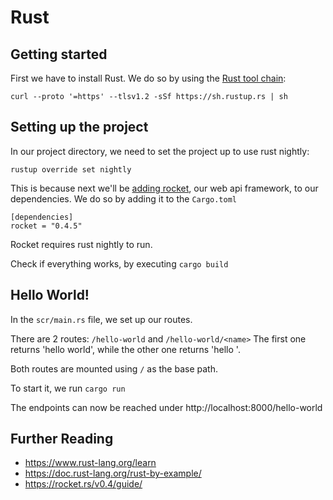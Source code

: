 # Rust

## Getting started

First we have to install Rust. We do so by using the [Rust tool chain](https://www.rust-lang.org/tools/install):
```
curl --proto '=https' --tlsv1.2 -sSf https://sh.rustup.rs | sh
```

## Setting up the project

In our project directory, we need to set the project up to use rust nightly:
```
rustup override set nightly
```

This is because next we'll be [adding rocket](https://rocket.rs/v0.4/guide/getting-started/), our web api framework, to our dependencies.
We do so by adding it to the `Cargo.toml`
```
[dependencies]
rocket = "0.4.5"
```

Rocket requires rust nightly to run.

Check if everything works, by executing `cargo build`

## Hello World!

In the `scr/main.rs` file, we set up our routes.

There are 2 routes: `/hello-world` and `/hello-world/<name>`
The first one returns 'hello world', while the other one returns 'hello <name>'.

Both routes are mounted using `/` as the base path.

To start it, we run `cargo run`

The endpoints can now be reached under http://localhost:8000/hello-world

## Further Reading

* https://www.rust-lang.org/learn
* https://doc.rust-lang.org/rust-by-example/
* https://rocket.rs/v0.4/guide/
